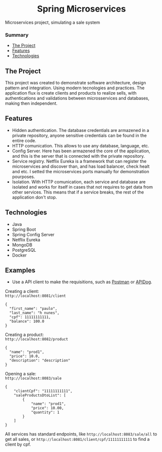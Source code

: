 <h1 align="center">Spring Microservices</h1>

Microservices project, simulating a sale system

### Summary
- [The Project](#the-project)
- [Features](#features)
- [Technologies](#technologies)

## The Project

This project was created to demonstrate software architecture, design pattern and integration. Using modern tecnologies and practices.
The application flux is create clients and products to realize sells, with authentications and validations between microsservices and databases, making then independent.

## Features

* Hidden authentication. The database credentials are armazened in a private repository, anyone sensitive credentials can be found in the entire code.
* HTTP comunication. This allows to use any database, language, etc.
* Config Server. Here has been armazened the core of the application, and this is the server that is connected with the private repository.
* Service registry. Netflix Eureka is a framework that can register the microservices and discover than, and has load balancer, check healt and etc. I setted the microservices ports manually for demonstration pourposes.
* Isolation. With HTTP comunication, each service and database are isolated and works for itself in cases that not requires to get data from other services. This means that if a service breaks, the rest of the application don't stop.

## Technologies

* Java
* Spring Boot
* Spring Config Server
* Netflix Eureka
* MongoDB
* PostgreSQL
* Docker

## Examples

* Use a API client to make the requisitions, such as [Postman](https://www.postman.com) or [APIDog](https://apidog.com/?utm_source=google_search&utm_medium=g&utm_campaign=18544428894&utm_content=153517438552&utm_term=apidog&gad=1&gclid=CjwKCAjw-KipBhBtEiwAWjgwrDGW3LOJOzo7sHEut6kaW9wXcKOh_U_DZoSVMImBJoHvZkzunzeC2xoCvN4QAvD_BwE).

Creating a client:
<br>
`http://localhost:8081/client`
```
{
  "first_name": "paulo",
  "last_name": "h nunes",
  "cpf": 11111111111,
  "balance": 100.0
}
```

Creating a product:
<br>
`http://localhost:8082/product`
```
{
  "name": "prod1",
  "price": 10.0,
  "description": "description"
}
```

Opening a sale:
<br>
`http://localhost:8083/sale`
```
{
    "clientCpf": "11111111111",
    "saleProductsDtoList": [
        {
            "name": "prod1",
            "price": 10.00,
            "quantity": 1
        }
    ]
}
```

All services has standard endpoints, like `http://localhost:8083/sale/all` to get all sales, or `http://localhost:8081/client/cpf/11111111111` to find a client by cpf.

